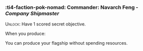 ### :ti4-faction-pok-nomad: **Commander**: Navarch Feng - _Company Shipmaster_

<span style="font-variant:small-caps;">Unlock</span>: Have 1 scored secret objective.

When you produce:

You can produce your flagship without spending resources.
